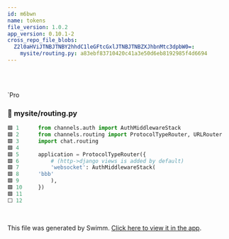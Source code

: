 ```yaml
---
id: m6bwn
name: tokens
file_version: 1.0.2
app_version: 0.10.1-2
cross_repo_file_blobs:
  Z2l0aHViJTNBJTNBY2hhdC1leGFtcGxlJTNBJTNBZXJhbnMtc3dpbW0=:
    mysite/routing.py: a83ebf83710420c41a3e50d6eb8192985f4d6694
---
```


<br/>

<br/>

\`Pro
<!-- NOTE-swimm-snippet: the lines below link your snippet to Swimm -->
<!-- NOTE-swimm-repo ::Z2l0aHViJTNBJTNBY2hhdC1leGFtcGxlJTNBJTNBZXJhbnMtc3dpbW0=:: -->
### 📄 mysite/routing.py
```python
🟩 1      from channels.auth import AuthMiddlewareStack
🟩 2      from channels.routing import ProtocolTypeRouter, URLRouter
🟩 3      import chat.routing
🟩 4      
🟩 5      application = ProtocolTypeRouter({
🟩 6          # (http->django views is added by default)
🟩 7          'websocket': AuthMiddlewareStack(
🟩 8      'bbb'
🟩 9          ),
🟩 10     })
🟩 11     
⬜ 12     
```

<br/>

This file was generated by Swimm. [Click here to view it in the app](http://localhost:5000/repos/Z2l0aHViJTNBJTNBdDElM0ElM0FlcmFuLXN3aW1t/docs/m6bwn).